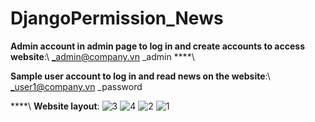 ﻿# DjangoPermission_News
**Admin account in admin page to log in and create accounts to access website**:\\
_admin@company.vn
_admin
****\\

**Sample user account to log in and read news on the website**:\\
_user1@company.vn
_password

****\\
**Website layout**:
![3](https://github.com/PhungHoang1909/DjangoPermission_News/assets/106148071/92be117b-5f27-4929-ae0d-917cec69fcda)
![4](https://github.com/PhungHoang1909/DjangoPermission_News/assets/106148071/7275464f-8775-427d-82a7-8d4e74ec5ed9)
![2](https://github.com/PhungHoang1909/DjangoPermission_News/assets/106148071/7cdbf37f-915e-4385-a213-541da7376f5e)
![1](https://github.com/PhungHoang1909/DjangoPermission_News/assets/106148071/3e0e8719-8559-439a-a445-553081305fa2)
